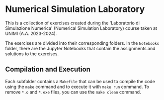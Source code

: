 # Numerical Simulation Laboratory

This is a collection of exercises created during the 'Laboratorio di Simulazione Numerica' (Numerical Simulation Laboratory) course taken at UNIMI (A.A. 2023-2024).

The exercises are divided into their corresponding folders. In the `Notebooks` folder, there are the Jupyter Notebooks that contain the assignments and solutions to the exercises.

## Compilation and Execution
Each subfolder contains a `Makefile` that can be used to compile the code using the `make` command and to execute it with `make run` command. To remove `*.o` and `*.exe` files, you can use the `make clean` command.
